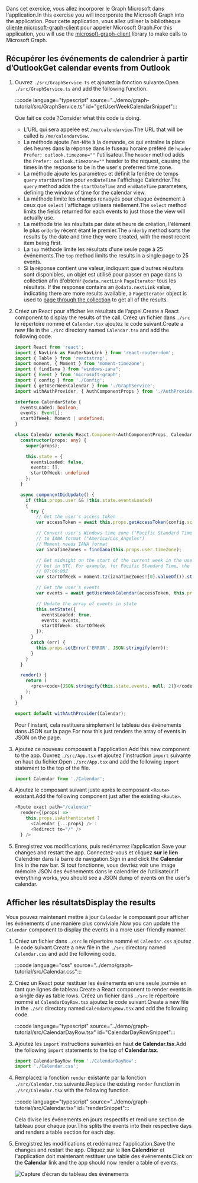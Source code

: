 <!-- markdownlint-disable MD002 MD041 -->

<span data-ttu-id="43ace-101">Dans cet exercice, vous allez incorporer le Graph Microsoft dans l'application.</span><span class="sxs-lookup"><span data-stu-id="43ace-101">In this exercise you will incorporate the Microsoft Graph into the application.</span></span> <span data-ttu-id="43ace-102">Pour cette application, vous allez utiliser la bibliothèque [cliente microsoft-graph-client](https://github.com/microsoftgraph/msgraph-sdk-javascript) pour appeler Microsoft Graph.</span><span class="sxs-lookup"><span data-stu-id="43ace-102">For this application, you will use the [microsoft-graph-client](https://github.com/microsoftgraph/msgraph-sdk-javascript) library to make calls to Microsoft Graph.</span></span>

## <a name="get-calendar-events-from-outlook"></a><span data-ttu-id="43ace-103">Récupérer les événements de calendrier à partir d’Outlook</span><span class="sxs-lookup"><span data-stu-id="43ace-103">Get calendar events from Outlook</span></span>

1. <span data-ttu-id="43ace-104">Ouvrez `./src/GraphService.ts` et ajoutez la fonction suivante.</span><span class="sxs-lookup"><span data-stu-id="43ace-104">Open `./src/GraphService.ts` and add the following function.</span></span>

    :::code language="typescript" source="../demo/graph-tutorial/src/GraphService.ts" id="getUserWeekCalendarSnippet":::

    <span data-ttu-id="43ace-105">Que fait ce code ?</span><span class="sxs-lookup"><span data-stu-id="43ace-105">Consider what this code is doing.</span></span>

    - <span data-ttu-id="43ace-106">L’URL qui sera appelée est `/me/calendarview`.</span><span class="sxs-lookup"><span data-stu-id="43ace-106">The URL that will be called is `/me/calendarview`.</span></span>
    - <span data-ttu-id="43ace-107">La méthode ajoute l'en-tête à la demande, ce qui entraîne la place des heures dans la réponse dans le fuseau horaire préféré de `header` `Prefer: outlook.timezone=""` l'utilisateur.</span><span class="sxs-lookup"><span data-stu-id="43ace-107">The `header` method adds the `Prefer: outlook.timezone=""` header to the request, causing the times in the response to be in the user's preferred time zone.</span></span>
    - <span data-ttu-id="43ace-108">La méthode ajoute les paramètres et définit la fenêtre de temps `query` `startDateTime` pour `endDateTime` l'affichage Calendrier.</span><span class="sxs-lookup"><span data-stu-id="43ace-108">The `query` method adds the `startDateTime` and `endDateTime` parameters, defining the window of time for the calendar view.</span></span>
    - <span data-ttu-id="43ace-109">La méthode limite les champs renvoyés pour chaque événement à ceux que `select` l'affichage utilisera réellement.</span><span class="sxs-lookup"><span data-stu-id="43ace-109">The `select` method limits the fields returned for each events to just those the view will actually use.</span></span>
    - <span data-ttu-id="43ace-110">La méthode trie les résultats par date et heure de création, l'élément le plus `orderby` récent étant le premier.</span><span class="sxs-lookup"><span data-stu-id="43ace-110">The `orderby` method sorts the results by the date and time they were created, with the most recent item being first.</span></span>
    - <span data-ttu-id="43ace-111">La `top` méthode limite les résultats d'une seule page à 25 événements.</span><span class="sxs-lookup"><span data-stu-id="43ace-111">The `top` method limits the results in a single page to 25 events.</span></span>
    - <span data-ttu-id="43ace-112">Si la réponse contient une valeur, indiquant que d'autres résultats sont disponibles, un objet est utilisé pour passer en page dans la collection afin d'obtenir `@odata.nextLink` `PageIterator` tous les résultats. [](https://docs.microsoft.com/graph/sdks/paging?tabs=typeScript)</span><span class="sxs-lookup"><span data-stu-id="43ace-112">If the response contains an `@odata.nextLink` value, indicating there are more results available, a `PageIterator` object is used to [page through the collection](https://docs.microsoft.com/graph/sdks/paging?tabs=typeScript) to get all of the results.</span></span>

1. <span data-ttu-id="43ace-113">Créez un React pour afficher les résultats de l'appel.</span><span class="sxs-lookup"><span data-stu-id="43ace-113">Create a React component to display the results of the call.</span></span> <span data-ttu-id="43ace-114">Créez un fichier dans `./src` le répertoire nommé et `Calendar.tsx` ajoutez le code suivant.</span><span class="sxs-lookup"><span data-stu-id="43ace-114">Create a new file in the `./src` directory named `Calendar.tsx` and add the following code.</span></span>

    ```typescript
    import React from 'react';
    import { NavLink as RouterNavLink } from 'react-router-dom';
    import { Table } from 'reactstrap';
    import moment, { Moment } from 'moment-timezone';
    import { findIana } from "windows-iana";
    import { Event } from 'microsoft-graph';
    import { config } from './Config';
    import { getUserWeekCalendar } from './GraphService';
    import withAuthProvider, { AuthComponentProps } from './AuthProvider';

    interface CalendarState {
      eventsLoaded: boolean;
      events: Event[];
      startOfWeek: Moment | undefined;
    }

    class Calendar extends React.Component<AuthComponentProps, CalendarState> {
      constructor(props: any) {
        super(props);

        this.state = {
          eventsLoaded: false,
          events: [],
          startOfWeek: undefined
        };
      }

      async componentDidUpdate() {
        if (this.props.user && !this.state.eventsLoaded)
        {
          try {
            // Get the user's access token
            var accessToken = await this.props.getAccessToken(config.scopes);

            // Convert user's Windows time zone ("Pacific Standard Time")
            // to IANA format ("America/Los_Angeles")
            // Moment needs IANA format
            var ianaTimeZones = findIana(this.props.user.timeZone);

            // Get midnight on the start of the current week in the user's timezone,
            // but in UTC. For example, for Pacific Standard Time, the time value would be
            // 07:00:00Z
            var startOfWeek = moment.tz(ianaTimeZones![0].valueOf()).startOf('week').utc();

            // Get the user's events
            var events = await getUserWeekCalendar(accessToken, this.props.user.timeZone, startOfWeek);

            // Update the array of events in state
            this.setState({
              eventsLoaded: true,
              events: events,
              startOfWeek: startOfWeek
            });
          }
          catch (err) {
            this.props.setError('ERROR', JSON.stringify(err));
          }
        }
      }

      render() {
        return (
          <pre><code>{JSON.stringify(this.state.events, null, 2)}</code></pre>
        );
      }
    }

    export default withAuthProvider(Calendar);
    ```

    <span data-ttu-id="43ace-115">Pour l'instant, cela restituera simplement le tableau des événements dans JSON sur la page.</span><span class="sxs-lookup"><span data-stu-id="43ace-115">For now this just renders the array of events in JSON on the page.</span></span>

1. <span data-ttu-id="43ace-116">Ajoutez ce nouveau composant à l'application.</span><span class="sxs-lookup"><span data-stu-id="43ace-116">Add this new component to the app.</span></span> <span data-ttu-id="43ace-117">Ouvrez `./src/App.tsx` et ajoutez l'instruction `import` suivante en haut du fichier.</span><span class="sxs-lookup"><span data-stu-id="43ace-117">Open `./src/App.tsx` and add the following `import` statement to the top of the file.</span></span>

    ```typescript
    import Calendar from './Calendar';
    ```

1. <span data-ttu-id="43ace-118">Ajoutez le composant suivant juste après le composant `<Route>` existant.</span><span class="sxs-lookup"><span data-stu-id="43ace-118">Add the following component just after the existing `<Route>`.</span></span>

    ```typescript
    <Route exact path="/calendar"
      render={(props) =>
        this.props.isAuthenticated ?
          <Calendar {...props} /> :
          <Redirect to="/" />
      } />
    ```

1. <span data-ttu-id="43ace-119">Enregistrez vos modifications, puis redémarrez l’application.</span><span class="sxs-lookup"><span data-stu-id="43ace-119">Save your changes and restart the app.</span></span> <span data-ttu-id="43ace-120">Connectez-vous et cliquez **sur le lien** Calendrier dans la barre de navigation.</span><span class="sxs-lookup"><span data-stu-id="43ace-120">Sign in and click the **Calendar** link in the nav bar.</span></span> <span data-ttu-id="43ace-121">Si tout fonctionne, vous devriez voir une image mémoire JSON des événements dans le calendrier de l’utilisateur.</span><span class="sxs-lookup"><span data-stu-id="43ace-121">If everything works, you should see a JSON dump of events on the user's calendar.</span></span>

## <a name="display-the-results"></a><span data-ttu-id="43ace-122">Afficher les résultats</span><span class="sxs-lookup"><span data-stu-id="43ace-122">Display the results</span></span>

<span data-ttu-id="43ace-123">Vous pouvez maintenant mettre à jour `Calendar` le composant pour afficher les événements d'une manière plus conviviale.</span><span class="sxs-lookup"><span data-stu-id="43ace-123">Now you can update the `Calendar` component to display the events in a more user-friendly manner.</span></span>

1. <span data-ttu-id="43ace-124">Créez un fichier dans `./src` le répertoire nommé et `Calendar.css` ajoutez le code suivant.</span><span class="sxs-lookup"><span data-stu-id="43ace-124">Create a new file in the `./src` directory named `Calendar.css` and add the following code.</span></span>

    :::code language="css" source="../demo/graph-tutorial/src/Calendar.css":::

1. <span data-ttu-id="43ace-125">Créez un React pour restituer les événements en une seule journée en tant que lignes de tableau.</span><span class="sxs-lookup"><span data-stu-id="43ace-125">Create a React component to render events in a single day as table rows.</span></span> <span data-ttu-id="43ace-126">Créez un fichier dans `./src` le répertoire nommé et `CalendarDayRow.tsx` ajoutez le code suivant.</span><span class="sxs-lookup"><span data-stu-id="43ace-126">Create a new file in the `./src` directory named `CalendarDayRow.tsx` and add the following code.</span></span>

    :::code language="typescript" source="../demo/graph-tutorial/src/CalendarDayRow.tsx" id="CalendarDayRowSnippet":::

1. <span data-ttu-id="43ace-127">Ajoutez les `import` instructions suivantes en haut **de Calendar.tsx**.</span><span class="sxs-lookup"><span data-stu-id="43ace-127">Add the following `import` statements to the top of **Calendar.tsx**.</span></span>

    ```typescript
    import CalendarDayRow from './CalendarDayRow';
    import './Calendar.css';
    ```

1. <span data-ttu-id="43ace-128">Remplacez la fonction `render` existante par la fonction `./src/Calendar.tsx` suivante.</span><span class="sxs-lookup"><span data-stu-id="43ace-128">Replace the existing `render` function in `./src/Calendar.tsx` with the following function.</span></span>

    :::code language="typescript" source="../demo/graph-tutorial/src/Calendar.tsx" id="renderSnippet":::

    <span data-ttu-id="43ace-129">Cela divise les événements en jours respectifs et rend une section de tableau pour chaque jour.</span><span class="sxs-lookup"><span data-stu-id="43ace-129">This splits the events into their respective days and renders a table section for each day.</span></span>

1. <span data-ttu-id="43ace-130">Enregistrez les modifications et redémarrez l'application.</span><span class="sxs-lookup"><span data-stu-id="43ace-130">Save the changes and restart the app.</span></span> <span data-ttu-id="43ace-131">Cliquez sur le **lien Calendrier** et l'application doit maintenant restituer une table des événements.</span><span class="sxs-lookup"><span data-stu-id="43ace-131">Click on the **Calendar** link and the app should now render a table of events.</span></span>

    ![Capture d’écran du tableau des événements](./images/add-msgraph-01.png)
